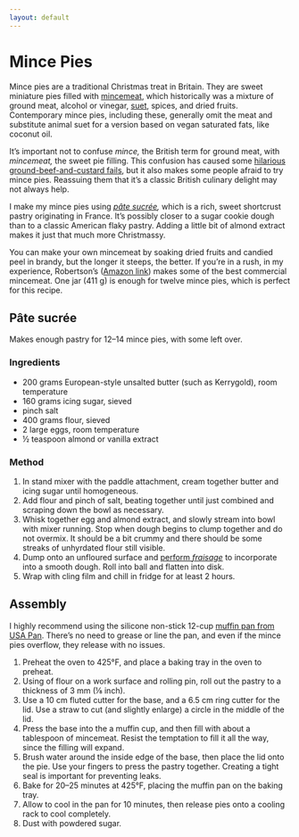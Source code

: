 ```yaml
---
layout: default
---
```


# Mince Pies

Mince pies are a traditional Christmas treat in Britain. They are sweet miniature pies filled with
[mincemeat], which historically was a mixture of ground meat, alcohol or vinegar, [suet], spices,
and dried fruits. Contemporary mince pies, including these, generally omit the meat and substitute
animal suet for a version based on vegan saturated fats, like coconut oil.

[mincemeat]: https://en.wikipedia.org/wiki/Mincemeat
[suet]: https://en.wikipedia.org/wiki/Suet

It’s important not to confuse _mince,_ the British term for ground meat, with _mincemeat,_ the sweet
pie filling. This confusion has caused some [hilarious ground-beef-and-custard fails], but it also
makes some people afraid to try mince pies. Reassuing them that it’s a classic British culinary
delight may not always help.

<!-- https://london.eater.com/2019/12/10/21004425/mincemeat-recipes-christmas-the-spruce-mince-ground-beef-mistake -->
[hilarious ground-beef-and-custard fails]: https://archive.is/VuSla

I make my mince pies using _[pâte sucrée],_ which is a rich, sweet shortcrust pastry originating in
France. It’s possibly closer to a sugar cookie dough than to a classic American flaky pastry. Adding
a little bit of almond extract makes it just that much more Christmassy.

[pâte sucrée]: https://en.wikipedia.org/wiki/Shortcrust_pastry#Types

You can make your own mincemeat by soaking dried fruits and candied peel in brandy, but the longer
it steeps, the better. If you’re in a rush, in my experience, Robertson’s ([Amazon link]) makes some
of the best commercial mincemeat. One jar (411 g) is enough for twelve mince pies, which is perfect
for this recipe.

[Amazon link]: https://www.amazon.com/Robertsons-50172672-Traditional-Mincemeat-411g/dp/B002AEH6UQ

## Pâte sucrée

Makes enough pastry for 12–14 mince pies, with some left over.

### Ingredients
- 200 grams European-style unsalted butter (such as Kerrygold), room temperature
- 160 grams icing sugar, sieved
- pinch salt
- 400 grams flour, sieved
- 2 large eggs, room temperature
- ½ teaspoon almond or vanilla extract

### Method
1. In stand mixer with the paddle attachment, cream together butter and icing sugar until
   homogeneous.
2. Add flour and pinch of salt, beating together until just combined and scraping down the bowl as
   necessary.
3. Whisk together egg and almond extract, and slowly stream into bowl with mixer running. Stop when
   dough begins to clump together and do not overmix. It should be a bit crummy and there should be
   some streaks of unhyrdated flour still visible.
4. Dump onto an unfloured surface and [perform _fraisage_] to incorporate into a smooth dough. Roll
   into ball and flatten into disk.
5. Wrap with cling film and chill in fridge for at least 2 hours.

<!-- https://food52.com/blog/21497-fraisage-your-way-to-flaky-crumbly-pastry -->
[perform _fraisage_]: https://archive.is/SzCSr

## Assembly

I highly recommend using the silicone non-stick 12-cup [muffin pan from USA Pan]. There’s no
need to grease or line the pan, and even if the mince pies overflow, they release with no issues.

[muffin pan from USA Pan]: https://www.usapan.com/12-cup-muffin-pan-1200mf

1. Preheat the oven to 425°F, and place a baking tray in the oven to preheat.
2. Using of flour on a work surface and rolling pin, roll out the pastry to a thickness of 3 mm (⅛
   inch).
3. Use a 10 cm fluted cutter for the base, and a 6.5 cm ring cutter for the lid. Use a straw to cut
   (and slightly enlarge) a circle in the middle of the lid.
4. Press the base into the a muffin cup, and then fill with about a tablespoon of mincemeat. Resist
   the temptation to fill it all the way, since the filling will expand.
5. Brush water around the inside edge of the base, then place the lid onto the pie. Use your fingers
   to press the pastry together. Creating a tight seal is important for preventing leaks.
5. Bake for 20–25 minutes at 425°F, placing the muffin pan on the baking tray.
6. Allow to cool in the pan for 10 minutes, then release pies onto a cooling rack to cool
   completely.
7. Dust with powdered sugar.

